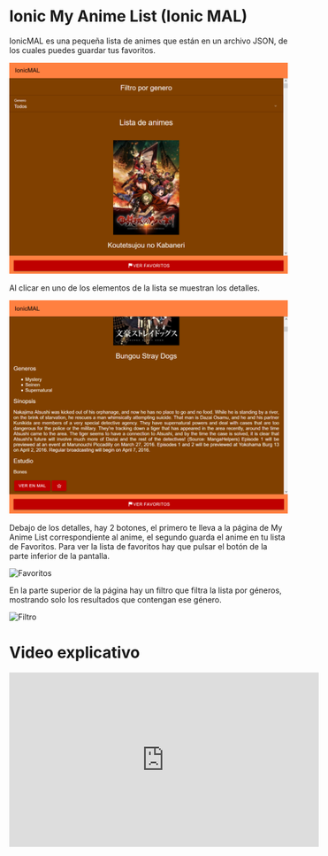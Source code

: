 # Ionic My Anime List (Ionic MAL)

IonicMAL es una pequeña lista de animes que están en un archivo JSON, de los cuales puedes guardar tus favoritos.

![Página principal](./images/Home.PNG)

Al clicar en uno de los elementos de la lista se muestran los detalles.

![Detalles](./images/Detalles.PNG)

Debajo de los detalles, hay 2 botones, el primero te lleva a la página de My Anime List correspondiente al anime, el segundo guarda el anime en tu lista de Favoritos. Para ver la lista de favoritos hay que pulsar el botón de la parte inferior de la pantalla.

![Favoritos](./images/Filtro.gif)

En la parte superior de la página hay un filtro que filtra la lista por géneros, mostrando solo los resultados que contengan ese género.

![Filtro](Filtro.gif)

# Video explicativo

<iframe width="560" height="315" src="https://www.youtube.com/embed/ui57IxJW7ZM" frameborder="0" allow="accelerometer; autoplay; encrypted-media; gyroscope; picture-in-picture" allowfullscreen></iframe>
